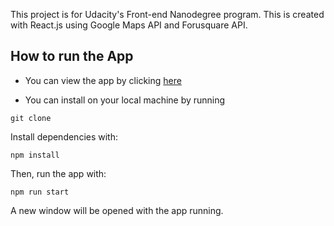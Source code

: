 This project is for Udacity's Front-end Nanodegree program. This is created with React.js using Google Maps API and Forusquare API.

## How to run the App
- You can view the app by clicking [here](https://secure-temple-28945.herokuapp.com/)

- You can install on your local machine by running
```
git clone
```
Install dependencies with:
```
npm install
```

Then, run the app with:
```
npm run start
```
A new window will be opened with the app running.
